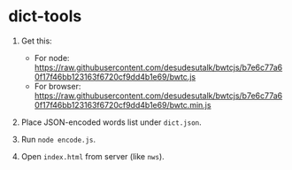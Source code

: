 # dict-tools

  1. Get this:

      * For node: https://raw.githubusercontent.com/desudesutalk/bwtcjs/b7e6c77a60f17f46bb123163f6720cf9dd4b1e69/bwtc.js
      * For browser: https://raw.githubusercontent.com/desudesutalk/bwtcjs/b7e6c77a60f17f46bb123163f6720cf9dd4b1e69/bwtc.min.js

  2. Place JSON-encoded words list under `dict.json`.
  3. Run `node encode.js`.
  4. Open `index.html` from server (like `nws`).
